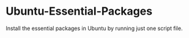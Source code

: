 # Ubuntu-Essential-Packages
Install the essential packages in Ubuntu by running just one script file.
